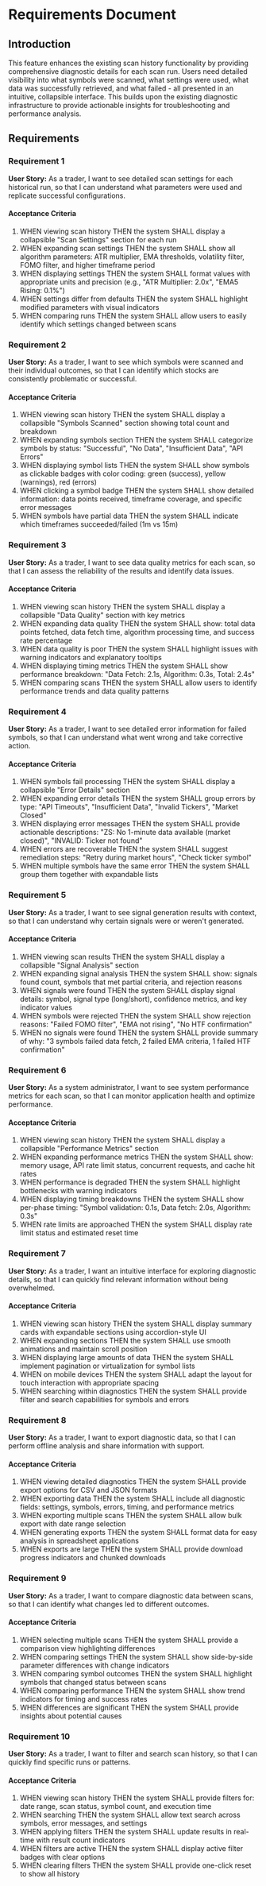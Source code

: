# Requirements Document

## Introduction

This feature enhances the existing scan history functionality by providing comprehensive diagnostic details for each scan run. Users need detailed visibility into what symbols were scanned, what settings were used, what data was successfully retrieved, and what failed - all presented in an intuitive, collapsible interface. This builds upon the existing diagnostic infrastructure to provide actionable insights for troubleshooting and performance analysis.

## Requirements

### Requirement 1

**User Story:** As a trader, I want to see detailed scan settings for each historical run, so that I can understand what parameters were used and replicate successful configurations.

#### Acceptance Criteria

1. WHEN viewing scan history THEN the system SHALL display a collapsible "Scan Settings" section for each run
2. WHEN expanding scan settings THEN the system SHALL show all algorithm parameters: ATR multiplier, EMA thresholds, volatility filter, FOMO filter, and higher timeframe period
3. WHEN displaying settings THEN the system SHALL format values with appropriate units and precision (e.g., "ATR Multiplier: 2.0x", "EMA5 Rising: 0.1%")
4. WHEN settings differ from defaults THEN the system SHALL highlight modified parameters with visual indicators
5. WHEN comparing runs THEN the system SHALL allow users to easily identify which settings changed between scans

### Requirement 2

**User Story:** As a trader, I want to see which symbols were scanned and their individual outcomes, so that I can identify which stocks are consistently problematic or successful.

#### Acceptance Criteria

1. WHEN viewing scan history THEN the system SHALL display a collapsible "Symbols Scanned" section showing total count and breakdown
2. WHEN expanding symbols section THEN the system SHALL categorize symbols by status: "Successful", "No Data", "Insufficient Data", "API Errors"
3. WHEN displaying symbol lists THEN the system SHALL show symbols as clickable badges with color coding: green (success), yellow (warnings), red (errors)
4. WHEN clicking a symbol badge THEN the system SHALL show detailed information: data points received, timeframe coverage, and specific error messages
5. WHEN symbols have partial data THEN the system SHALL indicate which timeframes succeeded/failed (1m vs 15m)

### Requirement 3

**User Story:** As a trader, I want to see data quality metrics for each scan, so that I can assess the reliability of the results and identify data issues.

#### Acceptance Criteria

1. WHEN viewing scan history THEN the system SHALL display a collapsible "Data Quality" section with key metrics
2. WHEN expanding data quality THEN the system SHALL show: total data points fetched, data fetch time, algorithm processing time, and success rate percentage
3. WHEN data quality is poor THEN the system SHALL highlight issues with warning indicators and explanatory tooltips
4. WHEN displaying timing metrics THEN the system SHALL show performance breakdown: "Data Fetch: 2.1s, Algorithm: 0.3s, Total: 2.4s"
5. WHEN comparing scans THEN the system SHALL allow users to identify performance trends and data quality patterns

### Requirement 4

**User Story:** As a trader, I want to see detailed error information for failed symbols, so that I can understand what went wrong and take corrective action.

#### Acceptance Criteria

1. WHEN symbols fail processing THEN the system SHALL display a collapsible "Error Details" section
2. WHEN expanding error details THEN the system SHALL group errors by type: "API Timeouts", "Insufficient Data", "Invalid Tickers", "Market Closed"
3. WHEN displaying error messages THEN the system SHALL provide actionable descriptions: "ZS: No 1-minute data available (market closed)", "INVALID: Ticker not found"
4. WHEN errors are recoverable THEN the system SHALL suggest remediation steps: "Retry during market hours", "Check ticker symbol"
5. WHEN multiple symbols have the same error THEN the system SHALL group them together with expandable lists

### Requirement 5

**User Story:** As a trader, I want to see signal generation results with context, so that I can understand why certain signals were or weren't generated.

#### Acceptance Criteria

1. WHEN viewing scan results THEN the system SHALL display a collapsible "Signal Analysis" section
2. WHEN expanding signal analysis THEN the system SHALL show: signals found count, symbols that met partial criteria, and rejection reasons
3. WHEN signals were found THEN the system SHALL display signal details: symbol, signal type (long/short), confidence metrics, and key indicator values
4. WHEN symbols were rejected THEN the system SHALL show rejection reasons: "Failed FOMO filter", "EMA not rising", "No HTF confirmation"
5. WHEN no signals were found THEN the system SHALL provide summary of why: "3 symbols failed data fetch, 2 failed EMA criteria, 1 failed HTF confirmation"

### Requirement 6

**User Story:** As a system administrator, I want to see system performance metrics for each scan, so that I can monitor application health and optimize performance.

#### Acceptance Criteria

1. WHEN viewing scan history THEN the system SHALL display a collapsible "Performance Metrics" section
2. WHEN expanding performance metrics THEN the system SHALL show: memory usage, API rate limit status, concurrent requests, and cache hit rates
3. WHEN performance is degraded THEN the system SHALL highlight bottlenecks with warning indicators
4. WHEN displaying timing breakdowns THEN the system SHALL show per-phase timing: "Symbol validation: 0.1s, Data fetch: 2.0s, Algorithm: 0.3s"
5. WHEN rate limits are approached THEN the system SHALL display rate limit status and estimated reset time

### Requirement 7

**User Story:** As a trader, I want an intuitive interface for exploring diagnostic details, so that I can quickly find relevant information without being overwhelmed.

#### Acceptance Criteria

1. WHEN viewing scan history THEN the system SHALL display summary cards with expandable sections using accordion-style UI
2. WHEN expanding sections THEN the system SHALL use smooth animations and maintain scroll position
3. WHEN displaying large amounts of data THEN the system SHALL implement pagination or virtualization for symbol lists
4. WHEN on mobile devices THEN the system SHALL adapt the layout for touch interaction with appropriate spacing
5. WHEN searching within diagnostics THEN the system SHALL provide filter and search capabilities for symbols and errors

### Requirement 8

**User Story:** As a trader, I want to export diagnostic data, so that I can perform offline analysis and share information with support.

#### Acceptance Criteria

1. WHEN viewing detailed diagnostics THEN the system SHALL provide export options for CSV and JSON formats
2. WHEN exporting data THEN the system SHALL include all diagnostic fields: settings, symbols, errors, timing, and performance metrics
3. WHEN exporting multiple scans THEN the system SHALL allow bulk export with date range selection
4. WHEN generating exports THEN the system SHALL format data for easy analysis in spreadsheet applications
5. WHEN exports are large THEN the system SHALL provide download progress indicators and chunked downloads

### Requirement 9

**User Story:** As a trader, I want to compare diagnostic data between scans, so that I can identify what changes led to different outcomes.

#### Acceptance Criteria

1. WHEN selecting multiple scans THEN the system SHALL provide a comparison view highlighting differences
2. WHEN comparing settings THEN the system SHALL show side-by-side parameter differences with change indicators
3. WHEN comparing symbol outcomes THEN the system SHALL highlight symbols that changed status between scans
4. WHEN comparing performance THEN the system SHALL show trend indicators for timing and success rates
5. WHEN differences are significant THEN the system SHALL provide insights about potential causes

### Requirement 10

**User Story:** As a trader, I want to filter and search scan history, so that I can quickly find specific runs or patterns.

#### Acceptance Criteria

1. WHEN viewing scan history THEN the system SHALL provide filters for: date range, scan status, symbol count, and execution time
2. WHEN searching THEN the system SHALL allow text search across symbols, error messages, and settings
3. WHEN applying filters THEN the system SHALL update results in real-time with result count indicators
4. WHEN filters are active THEN the system SHALL display active filter badges with clear options
5. WHEN clearing filters THEN the system SHALL provide one-click reset to show all history